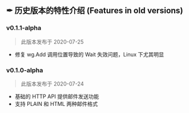 ## ✒ 历史版本的特性介绍 (Features in old versions)

### v0.1.1-alpha
> 此版本发布于 2020-07-25
* 修复 wg.Add 调用位置导致的 Wait 失效问题，Linux 下尤其明显

### v0.1.0-alpha
> 此版本发布于 2020-07-24
* 基础的 HTTP API 提供邮件发送功能
* 支持 PLAIN 和 HTML 两种邮件格式